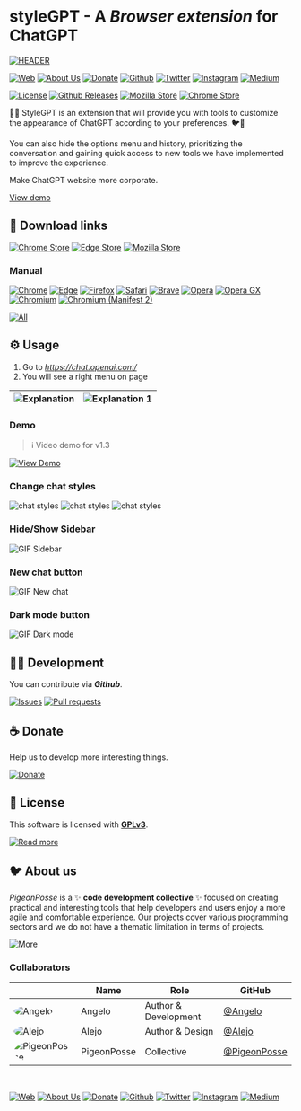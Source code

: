 <!-- PIGEONPOSSE START MARK -->
<!--

██████╗ ██╗ ██████╗ ███████╗ ██████╗ ███╗   ██╗                     
██╔══██╗██║██╔════╝ ██╔════╝██╔═══██╗████╗  ██║                     
██████╔╝██║██║  ███╗█████╗  ██║   ██║██╔██╗ ██║                     
██╔═══╝ ██║██║   ██║██╔══╝  ██║   ██║██║╚██╗██║                     
██║     ██║╚██████╔╝███████╗╚██████╔╝██║ ╚████║                     
╚═╝     ╚═╝ ╚═════╝ ╚══════╝ ╚═════╝ ╚═╝  ╚═══╝                     
                                                                    
██████╗  ██████╗ ███████╗███████╗███████╗                           
██╔══██╗██╔═══██╗██╔════╝██╔════╝██╔════╝                           
██████╔╝██║   ██║███████╗███████╗█████╗                             
██╔═══╝ ██║   ██║╚════██║╚════██║██╔══╝                             
██║     ╚██████╔╝███████║███████║███████╗                           
╚═╝      ╚═════╝ ╚══════╝╚══════╝╚══════╝                           
                                                                                                                                        
                                                                    
█████╗█████╗█████╗█████╗█████╗█████╗█████╗█████╗                    
╚════╝╚════╝╚════╝╚════╝╚════╝╚════╝╚════╝╚════╝                    
                                                                                                                                        
                                                                    
███████╗████████╗██╗   ██╗██╗     ███████╗ ██████╗ ██████╗ ████████╗
██╔════╝╚══██╔══╝╚██╗ ██╔╝██║     ██╔════╝██╔════╝ ██╔══██╗╚══██╔══╝
███████╗   ██║    ╚████╔╝ ██║     █████╗  ██║  ███╗██████╔╝   ██║   
╚════██║   ██║     ╚██╔╝  ██║     ██╔══╝  ██║   ██║██╔═══╝    ██║   
███████║   ██║      ██║   ███████╗███████╗╚██████╔╝██║        ██║   
╚══════╝   ╚═╝      ╚═╝   ╚══════╝╚══════╝ ╚═════╝ ╚═╝        ╚═╝                        
                                                
VERSION: 	1.3.4 
REPOSITORY: https://github.com/pigeonposse/stylegpt
AUTHORS: 
	- Angelo (https://github.com/angelespejo)
	- Alejo (https://github.com/alejomalia)

DEVELOPED BY PIGEONPOSSE 🐦🌈

-->
<!-- PIGEONPOSSE END MARK -->

# styleGPT -  A _Browser extension_ for ChatGPT

<!-- PIGEONPOSSE START HEADER -->

[![HEADER](docs/banner.png)](https://www.youtube.com/watch?v=Nh1DvI3p0p8)

[![Web](https://img.shields.io/badge/Web-grey?style=for-the-badge&logoColor=white)](https://pigeonposse.com)
[![About Us](https://img.shields.io/badge/About%20Us-grey?style=for-the-badge&logoColor=white)](https://pigeonposse.com/?popup=about)
[![Donate](https://img.shields.io/badge/Donate-pink?style=for-the-badge&logoColor=white)](https://pigeonposse.com/?popup=donate)
[![Github](https://img.shields.io/badge/Github-black?style=for-the-badge&logo=github&logoColor=white)](https://github.com/pigeonposse)
[![Twitter](https://img.shields.io/badge/Twitter-black?style=for-the-badge&logo=twitter&logoColor=white)](https://twitter.com/pigeonposse_)
[![Instagram](https://img.shields.io/badge/Instagram-black?style=for-the-badge&logo=instagram&logoColor=white)](https://www.instagram.com/pigeon.posse/)
[![Medium](https://img.shields.io/badge/Medium-black?style=for-the-badge&logo=medium&logoColor=white)](https://medium.com/@pigeonposse)

[![License](https://img.shields.io/github/license/pigeonposse/stylegpt?color=green&style=for-the-badge&logoColor=white)](/LICENSE)
[![Github Releases](https://img.shields.io/github/package-json/v/pigeonposse/stylegpt?color=blue&style=for-the-badge&logoColor=white)](https://github.com/pigeonposse/stylegpt/releases)
[![Mozilla Store](https://img.shields.io/amo/v/{8f0f11ab-1cc1-4db9-81a3-251de69235d9}?color=blue&style=for-the-badge&logo=firefoxbrowser&logoColor=white)](https://addons.mozilla.org/firefox/addon/stylegpt/)
[![Chrome Store](https://img.shields.io/chrome-web-store/v/khoggafmiibmeihpkpbkllkkdfhmokoj?color=blue&style=for-the-badge&logo=googlechrome&logoColor=white)](https://chrome.google.com/webstore/detail/stylegpt/khoggafmiibmeihpkpbkllkkdfhmokoj)

🤖🧩 StyleGPT is an extension that will provide you with tools to customize the appearance of ChatGPT according to your preferences. 🐦🌈

You can also hide the options menu and history, prioritizing the conversation and gaining quick access to new tools we have implemented to improve the experience. 

Make ChatGPT website more corporate.

[View demo](https://www.youtube.com/watch?v=Nh1DvI3p0p8)

## 🧩 Download links

[![Chrome Store](https://img.shields.io/badge/Chrome%20Store-grey?style=for-the-badge&logo=googlechrome&logoColor=white)](https://chrome.google.com/webstore/detail/stylegpt/khoggafmiibmeihpkpbkllkkdfhmokoj)
[![Edge Store](https://img.shields.io/badge/Edge%20Store-grey?style=for-the-badge&logo=microsoftstore&logoColor=white)](https://microsoftedge.microsoft.com/addons/detail/stylegpt/)
[![Mozilla Store](https://img.shields.io/badge/Mozilla%20Store-grey?style=for-the-badge&logo=firefoxbrowser&logoColor=white)](https://addons.mozilla.org/firefox/addon/stylegpt/)

### Manual

[![Chrome](https://img.shields.io/badge/Chrome-grey?style=for-the-badge&logo=googlechrome&logoColor=white)](https://github.com/pigeonposse/stylegpt/releases/download/1.3.4/chrome-stylegpt-1.3.4.zip)
[![Edge](https://img.shields.io/badge/Edge-grey?style=for-the-badge&logo=microsoftedge&logoColor=white)](https://github.com/pigeonposse/stylegpt/releases/download/1.3.4/edge-stylegpt-1.3.4.zip)
[![Firefox](https://img.shields.io/badge/Firefox-grey?style=for-the-badge&logo=firefoxbrowser&logoColor=white)](https://github.com/pigeonposse/stylegpt/releases/download/1.3.4/firefox-stylegpt-1.3.4.zip)
[![Safari](https://img.shields.io/badge/Safari-grey?style=for-the-badge&logo=safari&logoColor=white)](https://github.com/pigeonposse/stylegpt/releases/download/1.3.4/safari-stylegpt-1.3.4.zip)
[![Brave](https://img.shields.io/badge/Brave-grey?style=for-the-badge&logo=brave&logoColor=white)](https://github.com/pigeonposse/stylegpt/releases/download/1.3.4/brave-stylegpt-1.3.4.zip)
[![Opera](https://img.shields.io/badge/Opera-grey?style=for-the-badge&logo=opera&logoColor=white)](https://github.com/pigeonposse/stylegpt/releases/download/1.3.4/opera-stylegpt-1.3.4.zip)
[![Opera GX](https://img.shields.io/badge/Opera%20GX-grey?style=for-the-badge&logo=operagx&logoColor=white)](https://github.com/pigeonposse/stylegpt/releases/download/1.3.4/opera-gx-stylegpt-1.3.4.zip)
[![Chromium](https://img.shields.io/badge/Chromium-grey?style=for-the-badge&logo=googlechrome&logoColor=white)](https://github.com/pigeonposse/stylegpt/releases/download/1.3.4/chromium-stylegpt-1.3.4.zip)
[![Chromium (Manifest 2)](https://img.shields.io/badge/Chromium%20(Manifest%202)-grey?style=for-the-badge&logo=googlechrome&logoColor=white)](https://github.com/pigeonposse/stylegpt/releases/download/1.3.4/chromium-mv2-stylegpt-1.3.4.zip)

[![All](https://img.shields.io/badge/All-black?style=for-the-badge&logoColor=white)](https://github.com/pigeonposse/stylegpt/releases)

<!-- PIGEONPOSSE END HEADER -->

## ⚙️ Usage

1. Go to _<https://chat.openai.com/>_
2. You will see a right menu on page

| ![Explanation](docs/demo/explanation.png) | ![Explanation 1](docs/demo/explanation-1.png) |
| ------------------------- | ------------------------- |

### Demo

> ℹ️ Video demo for v1.3

[![View Demo](docs/demo/video-capture.png)](https://www.youtube.com/watch?v=Nh1DvI3p0p8)

### Change chat styles

![chat styles](docs/demo/chat-styles-1.png)
![chat styles](docs/demo/chat-styles-2.png)
![chat styles](docs/demo/chat-styles-3.png)

<!-- ![GIF chat styles](docs/demo/chat-styles.gif) -->

### Hide/Show Sidebar

![GIF Sidebar](docs/demo/sidebar.gif)

### New chat button

![GIF New chat](docs/demo/new-chat.gif)

### Dark mode button

![GIF Dark mode](docs/demo/dark-mode.gif)

<!-- PIGEONPOSSE START ORG -->

## 👨‍💻 Development

You can contribute via **_Github_**.

[![Issues](https://img.shields.io/badge/Issues-grey?style=for-the-badge)](https://github.com/pigeonposse/stylegpt/issues)
[![Pull requests](https://img.shields.io/badge/Pulls-grey?style=for-the-badge)](https://github.com/pigeonposse/stylegpt/pulls)

## ☕ Donate

Help us to develop more interesting things.

[![Donate](https://img.shields.io/badge/Donate-grey?style=for-the-badge)](https://pigeonposse.com/?popup=donate)

## 📜 License

This software is licensed with **[GPLv3](/LICENSE)**.

[![Read more](https://img.shields.io/badge/Read-more-grey?style=for-the-badge)](/LICENSE)

## 🐦 About us

_PigeonPosse_ is a ✨ **code development collective** ✨ focused on creating practical and interesting tools that help developers and users enjoy a more agile and comfortable experience. Our projects cover various programming sectors and we do not have a thematic limitation in terms of projects.

[![More](https://img.shields.io/badge/Read-more-grey?style=for-the-badge)](https://github.com/PigeonPosse/PigeonPosse)

### Collaborators

|                                                                                    | Name        | Role         | GitHub                                         |
| ---------------------------------------------------------------------------------- | ----------- | ------------ | ---------------------------------------------- |
| <img src="https://github.com/angelespejo.png?size=72" alt="Angelo" style="border-radius:100%"/> | Angelo |   Author & Development   | [@Angelo](https://github.com/angelespejo) |
| <img src="https://github.com/alejomalia.png?size=72" alt="Alejo" style="border-radius:100%"/> | Alejo |   Author & Design   | [@Alejo](https://github.com/alejomalia) |
| <img src="https://github.com/PigeonPosse.png?size=72" alt="PigeonPosse" style="border-radius:100%"/> | PigeonPosse | Collective | [@PigeonPosse](https://github.com/PigeonPosse) |

</br>

<p align="center">

[![Web](https://img.shields.io/badge/Web-grey?style=for-the-badge&logoColor=white)](https://pigeonposse.com)
[![About Us](https://img.shields.io/badge/About%20Us-grey?style=for-the-badge&logoColor=white)](https://pigeonposse.com/?popup=about)
[![Donate](https://img.shields.io/badge/Donate-pink?style=for-the-badge&logoColor=white)](https://pigeonposse.com/?popup=donate)
[![Github](https://img.shields.io/badge/Github-black?style=for-the-badge&logo=github&logoColor=white)](https://github.com/pigeonposse)
[![Twitter](https://img.shields.io/badge/Twitter-black?style=for-the-badge&logo=twitter&logoColor=white)](https://twitter.com/pigeonposse_)
[![Instagram](https://img.shields.io/badge/Instagram-black?style=for-the-badge&logo=instagram&logoColor=white)](https://www.instagram.com/pigeon.posse/)
[![Medium](https://img.shields.io/badge/Medium-black?style=for-the-badge&logo=medium&logoColor=white)](https://medium.com/@pigeonposse)

</p>
<!-- PIGEONPOSSE END ORG -->
